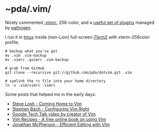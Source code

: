 ~pda/.vim/
==========

Nicely commented [.vimrc][vimrc], 256-color,
and a [useful set of plugins][gitmodules] managed by [pathogen][pathogen].

I run it in [tmux](http://tmux.sourceforge.net/)
inside (non-Lion) full-screen [iTerm2](http://www.iterm2.com/)
with xterm-256color profile.

[vimrc]: https://github.com/pda/dotvim/blob/master/vimrc
[gitmodules]: https://github.com/pda/dotvim/blob/master/.gitmodules
[pathogen]: https://github.com/tpope/vim-pathogen

```
# backup what you've got
mv .vim .vim-backup
mv .vimrc .gvimrc .vim-backup

# grab from GitHub
git clone --recursive git://github.com/pda/dotvim.git .vim

# symlink the rc file into your home directory
ln -s .vim/vimrc .vimrc
```

Some posts that helped me in the early days:

  - [Steve Losh - Coming Home to Vim](http://stevelosh.com/blog/2010/09/coming-home-to-vim/)
  - [Stephen Bach - Configuring Vim Right](http://items.sjbach.com/319/configuring-vim-right)
  - [Google Tech Talk video by creator of Vim](http://video.google.com/videoplay?docid=2538831956647446078)
  - [Vim Recipes - A free online book on using Vim](http://vim.runpaint.org/)
  - [Jonathan McPherson - Efficient Editing with Vim](http://jmcpherson.org/editing.html)
